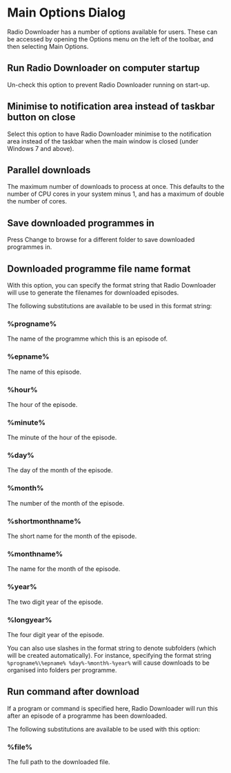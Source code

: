 # Main Options Dialog

Radio Downloader has a number of options available for users. These can be
accessed by opening the Options menu on the left of the toolbar, and then
selecting Main Options.

## Run Radio Downloader on computer startup

Un-check this option to prevent Radio Downloader running on start-up.

## Minimise to notification area instead of taskbar button on close

Select this option to have Radio Downloader minimise to the notification area
instead of the taskbar when the main window is closed (under Windows 7 and
above).

## Parallel downloads

The maximum number of downloads to process at once. This defaults to the number
of CPU cores in your system minus 1, and has a maximum of double the number of
cores.

## Save downloaded programmes in

Press Change to browse for a different folder to save downloaded programmes in.

## Downloaded programme file name format

With this option, you can specify the format string that Radio Downloader
will use to generate the filenames for downloaded episodes.

The following substitutions are available to be used in this format string:

### %progname%

The name of the programme which this is an episode of.

### %epname%

The name of this episode.

### %hour%

The hour of the episode.

### %minute%

The minute of the hour of the episode.

### %day%

The day of the month of the episode.

### %month%

The number of the month of the episode.

### %shortmonthname%

The short name for the month of the episode.

### %monthname%

The name for the month of the episode.

### %year%

The two digit year of the episode.

### %longyear%

The four digit year of the episode.

You can also use slashes in the format string to denote subfolders (which will
be created automatically). For instance, specifying the format string
`%progname%\%epname% %day%-%month%-%year%` will cause downloads to be organised
into folders per programme.

## Run command after download

If a program or command is specified here, Radio Downloader will run this after
an episode of a programme has been downloaded.

The following substitutions are available to be used with this option:

### %file%

The full path to the downloaded file.

